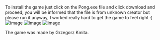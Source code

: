 To install the game just click on the Pong.exe file and click download and proceed, you will be informed that the file is from unknown creator but please run it anyway, I worked really hard to get the game to feel right :)
![image](https://user-images.githubusercontent.com/97115044/153032143-094acc1a-4b31-4a43-9bf0-76f0c3c86653.png)
![image](https://user-images.githubusercontent.com/97115044/153032281-e54e0490-361f-4387-ae90-239dcff62b15.png)
![image](https://user-images.githubusercontent.com/97115044/153032708-8ae79ddf-c39f-40dc-8016-2282eee19ba6.png)

The game was made by Grzegorz Kmita.
